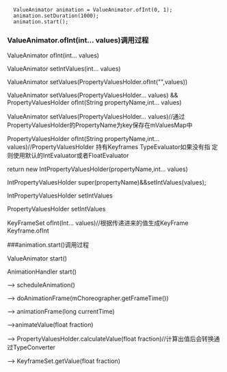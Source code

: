 
      ValueAnimator animation = ValueAnimator.ofInt(0, 1);
      animation.setDuration(1000);
      animation.start();


### ValueAnimator.ofInt(int... values)调用过程

ValueAnimator   ofInt(int... values)

ValueAnimator   setIntValues(int... values)

ValueAnimator   setValues(PropertyValuesHolder.ofInt("",values))

ValueAnimator   setValues(PropertyValuesHolder... values)  && PropertyValuesHolder    ofInt(String propertyName,int... values)

ValueAnimator   setValues(PropertyValuesHolder... values)//通过PropertyValuesHolder的PropertyName为key保存在mValuesMap中

PropertyValuesHolder    ofInt(String propertyName,int... values)//PropertyValuesHolder 持有Keyframes TypeEvaluator如果没有指
定则使用默认的IntEvaluator或者FloatEvaluator

return new IntPropertyValuesHolder(propertyName,int... values)

IntPropertyValuesHolder super(propertyName)&&setIntValues(values);

IntPropertyValuesHolder   setIntValues

PropertyValuesHolder    setIntValues 

KeyFrameSet   ofInt(Int... values)//根据传递进来的值生成KeyFrame  Keyframe.ofInt


###animation.start()调用过程

ValueAnimator   start()

AnimationHandler start() 


--> scheduleAnimation()

-->  doAnimationFrame(mChoreographer.getFrameTime()) 

--> animationFrame(long currentTime) 

-->animateValue(float fraction)

--> PropertyValuesHolder.calculateValue(float fraction)//计算出值后会转换通过TypeConverter

--> KeyframeSet.getValue(float fraction)

